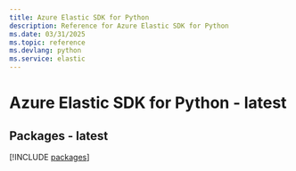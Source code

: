 ```yaml
---
title: Azure Elastic SDK for Python
description: Reference for Azure Elastic SDK for Python
ms.date: 03/31/2025
ms.topic: reference
ms.devlang: python
ms.service: elastic
---
```

# Azure Elastic SDK for Python - latest
## Packages - latest
[!INCLUDE [packages](elastic-index.md)]